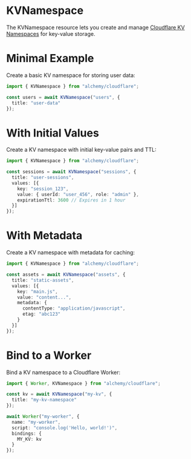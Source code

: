 # KVNamespace

The KVNamespace resource lets you create and manage [Cloudflare KV Namespaces](https://developers.cloudflare.com/kv/concepts/kv-namespaces/) for key-value storage.

# Minimal Example

Create a basic KV namespace for storing user data:

```ts
import { KVNamespace } from "alchemy/cloudflare";

const users = await KVNamespace("users", {
  title: "user-data"
});
```

# With Initial Values

Create a KV namespace with initial key-value pairs and TTL:

```ts
import { KVNamespace } from "alchemy/cloudflare";

const sessions = await KVNamespace("sessions", {
  title: "user-sessions",
  values: [{
    key: "session_123",
    value: { userId: "user_456", role: "admin" },
    expirationTtl: 3600 // Expires in 1 hour
  }]
});
```

# With Metadata

Create a KV namespace with metadata for caching:

```ts
import { KVNamespace } from "alchemy/cloudflare";

const assets = await KVNamespace("assets", {
  title: "static-assets", 
  values: [{
    key: "main.js",
    value: "content...",
    metadata: {
      contentType: "application/javascript",
      etag: "abc123"
    }
  }]
});
```

# Bind to a Worker

Bind a KV namespace to a Cloudflare Worker:

```ts
import { Worker, KVNamespace } from "alchemy/cloudflare";

const kv = await KVNamespace("my-kv", {
  title: "my-kv-namespace"
});

await Worker("my-worker", {
  name: "my-worker",
  script: "console.log('Hello, world!')",
  bindings: {
    MY_KV: kv
  }
});
```